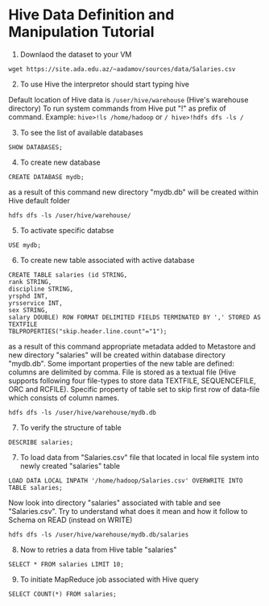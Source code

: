 # Hive Data Definition and Manipulation Tutorial
1. Downlaod the dataset to your VM
```
wget https://site.ada.edu.az/~aadamov/sources/data/Salaries.csv
```
2. To use Hive the interpretor should start typing hive
 
Default location of Hive data is `/user/hive/warehouse` (Hive's warehouse directory)
To run system commands from Hive put "!" as prefix of command. Example: `hive>!ls /home/hadoop` or `/ hive>!hdfs dfs -ls /`

3. To see the list of available databases
```
SHOW DATABASES;
```
4. To create new database
```
CREATE DATABASE mydb;
```
as a result of this command new directory "mydb.db" will be created within Hive default folder
```
hdfs dfs -ls /user/hive/warehouse/
```
5. To activate specific databse
```
USE mydb;
```
6. To create new table associated with active database
```
CREATE TABLE salaries (id STRING,
rank STRING,
discipline STRING,
yrsphd INT, 
yrsservice INT,
sex STRING,
salary DOUBLE) ROW FORMAT DELIMITED FIELDS TERMINATED BY ',' STORED AS TEXTFILE 
TBLPROPERTIES("skip.header.line.count"="1");
```
as a result of this command appropriate metadata added to Metastore and new directory "salaries" will be created within database directory "mydb.db". Some important properties of the new table are defined: columns are delimited by comma. File is stored as a textual file (Hive supports following four file-types to store data TEXTFILE, SEQUENCEFILE, ORC and RCFILE). Specific property of table set to skip first row of data-file which consists of column names.
```
hdfs dfs -ls /user/hive/warehouse/mydb.db
```
7. To verify the structure of table
```
DESCRIBE salaries;
```
7. To load data from "Salaries.csv" file that located in local file system into newly created "salaries" table
```
LOAD DATA LOCAL INPATH '/home/hadoop/Salaries.csv' OVERWRITE INTO TABLE salaries;
```
Now look into directory "salaries" associated with table and see "Salaries.csv". Try to understand what does it mean and how it follow to Schema on READ (instead on WRITE)
```
hdfs dfs -ls /user/hive/warehouse/mydb.db/salaries
```
8. Now to retries a data from Hive table "salaries"
```
SELECT * FROM salaries LIMIT 10;
```
9. To initiate MapReduce job associated with Hive query 
```
SELECT COUNT(*) FROM salaries;
```
